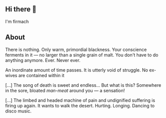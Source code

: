 ## Hi there 👋
I'm firmach

## About
There is nothing. Only warm, primordial blackness. Your conscience ferments in it — no larger than a single grain of malt. You don't have to do anything anymore. Ever. Never ever.

An inordinate amount of time passes. It is utterly void of struggle. No ex-wives are contained within it

[...] The song of death is sweet and endless... But what is this? Somewhere in the sore, bloated *man-meat* around you — a sensation!

[...] The limbed and headed machine of pain and undignified suffering is firing up again. It wants to walk the desert. Hurting. Longing. Dancing to disco music.
<!--
**voidchant/voidchant** is a ✨ _special_ ✨ repository because its `README.md` (this file) appears on your GitHub profile.

Here are some ideas to get you started:

- 🔭 I’m currently working on ...
- 🌱 I’m currently learning ...
- 👯 I’m looking to collaborate on ...
- 🤔 I’m looking for help with ...
- 💬 Ask me about ...
- 📫 How to reach me: ...
- 😄 Pronouns: ...
- ⚡ Fun fact: ...
-->
